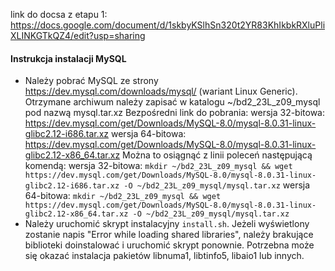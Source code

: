 link do docsa z etapu 1:  
https://docs.google.com/document/d/1skbyKSlhSn320t2YR83KhIkbkRXluPliXLINKGTkQZ4/edit?usp=sharing

#### Instrukcja instalacji MySQL
* Należy pobrać MySQL ze strony https://dev.mysql.com/downloads/mysql/ (wariant Linux Generic).
  Otrzymane archiwum należy zapisać w katalogu ~/bd2_23L_z09_mysql pod nazwą mysql.tar.xz
    Bezpośredni link do pobrania:
        wersja 32-bitowa: https://dev.mysql.com/get/Downloads/MySQL-8.0/mysql-8.0.31-linux-glibc2.12-i686.tar.xz
        wersja 64-bitowa: https://dev.mysql.com/get/Downloads/MySQL-8.0/mysql-8.0.31-linux-glibc2.12-x86_64.tar.xz
    Można to osiągnąć z linii poleceń następującą komendą:
        wersja 32-bitowa:
`mkdir ~/bd2_23L_z09_mysql && wget https://dev.mysql.com/get/Downloads/MySQL-8.0/mysql-8.0.31-linux-glibc2.12-i686.tar.xz -O ~/bd2_23L_z09_mysql/mysql.tar.xz`
        wersja 64-bitowa:
`mkdir ~/bd2_23L_z09_mysql && wget https://dev.mysql.com/get/Downloads/MySQL-8.0/mysql-8.0.31-linux-glibc2.12-x86_64.tar.xz -O ~/bd2_23L_z09_mysql/mysql.tar.xz`
* Należy uruchomić skrypt instalacyjny `install.sh`. Jeżeli wyświetlony zostanie napis "Error
while loading shared libraries", należy brakujące biblioteki doinstalować i uruchomić skrypt ponownie. Potrzebna
może się okazać instalacja pakietów libnuma1, libtinfo5, libaio1 lub innych.
